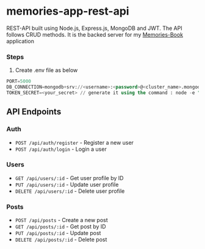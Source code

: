 # memories-app-rest-api

REST-API built using Node.js, Express.js, MongoDB and JWT. The API follows CRUD methods. It is the backed server for my <a href="https://github.com/phanison898/memories-book">Memories-Book</a> application

### Steps

1. Create .env file as below

```sql
PORT=5000
DB_CONNECTION=mongodb+srv://<username>:<password>@<cluster_name>.mongodb.net/
TOKEN_SECRET=<your_secret> // generate it using the command : node -e "console.log(require('crypto').randomBytes(64).toString('hex'));"

```

## API Endpoints

### Auth
- `POST /api/auth/register` - Register a new user
- `POST /api/auth/login` - Login a user

### Users
- `GET /api/users/:id` - Get user profile by ID
- `PUT /api/users/:id` - Update user profile
- `DELETE /api/users/:id` - Delete user profile

### Posts
- `POST /api/posts` - Create a new post
- `GET /api/posts/:id` - Get post by ID
- `PUT /api/posts/:id` - Update post
- `DELETE /api/posts/:id` - Delete post

